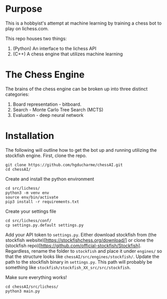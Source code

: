 # Purpose

This is a hobbyist's attempt at machine learning by training a chess bot to play on lichess.com. 

This repo houses two things:

1. (Python) An interface to the lichess API
2. (C++) A chess engine that utilizes machine learning

# The Chess Engine

The brains of the chess engine can be broken up into three distinct categories:

1. Board representation - bitboard.
2. Search - Monte Carlo Tree Search (MCTS)
3. Evaluation - deep neural network

# Installation

The following will outline how to get the bot up and running utilizing the stockfish engine. First, clone the repo.

```
git clone https://github.com/hgducharme/chessAI.git
cd chessAI/
```

Create and install the python environment

```
cd src/lichess/
python3 -m venv env
source env/bin/activate
pip3 install -r requirements.txt
```

Create your settings file

```
cd src/lichess/conf/
cp settings.py.default settings.py
```

Add your API token to `settings.py`. Either download stockfish from (the stockfish website)[https://stockfishchess.org/download/] or clone the (stockfish repo)[https://github.com/official-stockfish/Stockfish]. Regardless, rename the folder to `stockfish` and place it under `engines/` so that the structure looks like `chessAI/src/engines/stockfish/`. Update the path to the stockfish binary in `settings.py`. This path will probably be something like `stockfish/stockfish_XX_src/src/stockfish`.

Make sure everything works!

 ```
 cd chessAI/src/lichess/
 python3 main.py
 ```
